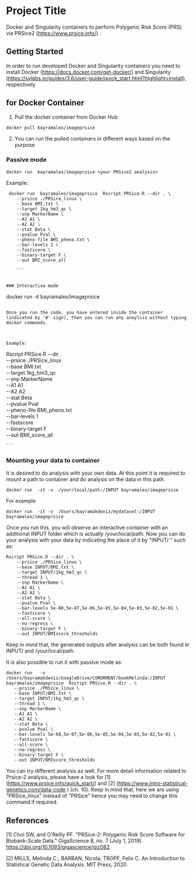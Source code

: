 # Project Title

Docker and Singularity containers to perform Polygenic Risk Score (PRS) via PRSice2 (https://www.prsice.info/) .

## Getting Started

In order to run developed Docker and Singularity containers you need to install Docker (https://docs.docker.com/get-docker/) and Singularity (https://sylabs.io/guides/3.6/user-guide/quick_start.html?highlight=install),  respectively 

## for Docker Container

1. Pull the docker container from Docker Hub

```
docker pull bayramalex/imageprsice

```

2. You can run the pulled containers in different ways based on the purpose

### Passive mode

```
docker run  bayramalex/imageprsice <your PRSice2 analysis>

```

Example: 

```
 docker run  bayramalex/imageprsice  Rscript PRSice.R --dir . \
    --prsice ./PRSice_linux \
    --base BMI.txt \
    --target 1kg_hm3_qc \
    --snp MarkerName \
    --A1 A1 \
    --A2 A2 \
    --stat Beta \
    --pvalue Pval \
    --pheno-file BMI_pheno.txt \
    --bar-levels 1 \
    --fastscore \
    --binary-target F \
    --out BMI_score_all
    
    ```


### Interactive mode

```
docker run  -it bayramalex/imageprsice 

```

Once you run the code, you have entered inside the container (indicated by '#' sign), then you can run any anaylsis without typing docker commands.



Example: 

```
  Rscript PRSice.R --dir . \
    --prsice ./PRSice_linux \
    --base BMI.txt \
    --target 1kg_hm3_qc \
    --snp MarkerName \
    --A1 A1 \
    --A2 A2 \
    --stat Beta \
    --pvalue Pval \
    --pheno-file BMI_pheno.txt \
    --bar-levels 1 \
    --fastscore \
    --binary-target F \
    --out BMI_score_all
    
    ```


### Mounting your data to container
It is desired to do analysis with your own data. At this point it is required to mount  a path to container and do analysis on the data in this path. 

```
docker run  -it -v  /your/local/path:/INPUT bayramalex/imageprsice 

```
For  example

```
docker run  -it -v  /Users/bayramakdeniz/mydataset:/INPUT bayramalex/imageprsice 

```

Once you run this, you will observe an interactive container with an additional INPUT folder which is actually /your/local/path. Now you can do your analysis with your data by indicating the place of it by "INPUT/ "   such as: 


```
Rscript PRSice.R --dir . \
    --prsice ./PRSice_linux \
    --base INPUT/BMI.txt \
    --target INPUT/1kg_hm3_qc \
    --thread 1 \
    --snp MarkerName \
    --A1 A1 \
    --A2 A2 \
    --stat Beta \
    --pvalue Pval \
    --bar-levels 5e-08,5e-07,5e-06,5e-05,5e-04,5e-03,5e-02,5e-01 \
    --fastscore \
    --all-score \
    --no-regress \
    --binary-target F \
    --out INPUT/BMIscore_thresholds  
```
 
 Keep in mind that, the generated outputs after analysis can be both found in INPUT/ and /your/local/path.
 
 It is also possible to run it with passive mode as:
 
 ```
docker run   -v  /Users/bayramakdeniz/GoogleDrive/COMORMENT/bookMelinda:/INPUT bayramalex/imageprsice  Rscript PRSice.R --dir . \
    --prsice ./PRSice_linux \
    --base INPUT/BMI.txt \
    --target INPUT/1kg_hm3_qc \
    --thread 1 \
    --snp MarkerName \
    --A1 A1 \
    --A2 A2 \
    --stat Beta \
    --pvalue Pval \
    --bar-levels 5e-08,5e-07,5e-06,5e-05,5e-04,5e-03,5e-02,5e-01 \
    --fastscore \
    --all-score \
    --no-regress \
    --binary-target F \
    --out INPUT/BMIscore_thresholds  
```
 

You can try different analysis as well. For more detail information related to Prsice-2 analysis, please have a look for [1]  (https://www.prsice.info/quick_start/) and [2] (https://www.intro-statistical-genetics.com/data-code ) (ch. 10). Keep in mind that, here  we are using "PRSice_linux" instead of "PRSice" hence you may need to change this command if required.  


## References

[1] Choi SW, and O’Reilly PF. "PRSice-2: Polygenic Risk Score Software for Biobank-Scale Data." GigaScience 8, no. 7 (July 1, 2019). https://doi.org/10.1093/gigascience/giz082.

[2] MILLS, Melinda C.; BARBAN, Nicola; TROPF, Felix C. An Introduction to Statistical Genetic Data Analysis. MIT Press, 2020.


